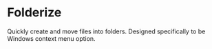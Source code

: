 # Folderize
Quickly create and move files into folders.  Designed specifically to be Windows context menu option.
